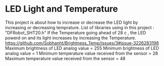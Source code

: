 # LED Light and Temperature

This project is about how to increase or decrease the LED light by increasing or decreasing temprature.
List of libraries using in this project :
"DFRobot_SHT20.h"
If the Temperature going ahead of 28 c , the LED powerd on and its light increases by increasing the Temperature.
https://github.com/Sobhanht/Brightness_Temp/issues/3#issue-3226283198
Maximum brightness of LED analog value = 255 
Minimum brightness of LED analog value = 1
Minimum temperature value received from the sensor = 28
Maximum temperature value received from the sensor = 48
